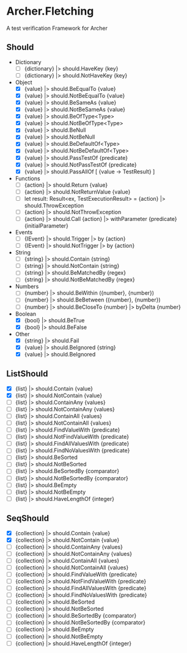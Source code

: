 # Archer.Fletching
A test verification Framework for Archer

## Should

- Dictionary
  - [ ] {dictionary} |> should.HaveKey {key}
  - [ ] {dictionary} |> should.NotHaveKey {key}
- Object
  - [x] {value} |> should.BeEqualTo {value}
  - [x] {value} |> should.NotBeEqualTo {value}
  - [x] {value} |> should.BeSameAs {value}
  - [x] {value} |> should.NotBeSameAs {value}
  - [x] {value} |> should.BeOfType\<Type\>
  - [x] {value} |> should.NotBeOfType\<Type\>
  - [x] {value} |> should.BeNull
  - [x] {value} |> should.NotBeNull
  - [x] {value} |> should.BeDefaultOf\<Type\>
  - [x] {value} |> should.NotBeDefaultOf\<Type\>
  - [x] {value} |> should.PassTestOf {predicate}
  - [x] {value} |> should.NotPassTestOf {predicate}
  - [x] {value} |> should.PassAllOf [ {value -> TestResult} ]
- Functions
  - [ ] {action} |> should.Return {value}
  - [ ] {action} |> should.NotReturnValue {value}
  - [ ] let result: Result<ex, TestExecutionResult> = {action} |> should.ThrowException
  - [ ] {action} |> should.NotThrowException
  - [ ] {action} |> should.Call {action} |> withParameter {predicate} {initialParameter}
- Events
  - [ ] {IEvent} |> should.Trigger |> by {action}
  - [ ] {IEvent} |> should.NotTrigger |> by {action}
- String
  - [ ] {string} |> should.Contain {string}
  - [ ] {string} |> should.NotContain {string}
  - [ ] {string} |> should.BeMatchedBy {regex}
  - [ ] {string} |> should.NotBeMatchedBy {regex}
- Numbers
  - [ ] {number} |> should.BeWithin ({number}, {number})
  - [ ] {number} |> should.BeBetween ({number}, {number})
  - [ ] {number} |> should.BeCloseTo {number} |> byDelta {number}
- Boolean
  - [x] {bool} |> should.BeTrue
  - [x] {bool} |> should.BeFalse
- Other
  - [x] {string} |> should.Fail
  - [x] {value} |> should.BeIgnored {string}
  - [x] {value} |> should.BeIgnored

## ListShould

- [x] {list} |> should.Contain {value}
- [x] {list} |> should.NotContain {value}
- [ ] {list} |> should.ContainAny {values}
- [ ] {list} |> should.NotContainAny {values}
- [ ] {list} |> should.ContainAll {values}
- [ ] {list} |> should.NotContainAll {values}
- [ ] {list} |> should.FindValueWith {predicate}
- [ ] {list} |> should.NotFindValueWith {predicate}
- [ ] {list} |> should.FindAllValuesWith {predicate}
- [ ] {list} |> should.FindNoValuesWith {predicate}
- [ ] {list} |> should.BeSorted
- [ ] {list} |> should.NotBeSorted
- [ ] {list} |> should.BeSortedBy {comparator}
- [ ] {list} |> should.NotBeSortedBy {comparator}
- [ ] {list} |> should.BeEmpty
- [ ] {list} |> should.NotBeEmpty
- [ ] {list} |> should.HaveLengthOf {integer}

## SeqShould

- [x] {collection} |> should.Contain {value}
- [x] {collection} |> should.NotContain {value}
- [ ] {collection} |> should.ContainAny {values}
- [ ] {collection} |> should.NotContainAny {values}
- [ ] {collection} |> should.ContainAll {values}
- [ ] {collection} |> should.NotContainAll {values}
- [ ] {collection} |> should.FindValueWith {predicate}
- [ ] {collection} |> should.NotFindValueWith {predicate}
- [ ] {collection} |> should.FindAllValuesWith {predicate}
- [ ] {collection} |> should.FindNoValuesWith {predicate}
- [ ] {collection} |> should.BeSorted
- [ ] {collection} |> should.NotBeSorted
- [ ] {collection} |> should.BeSortedBy {comparator}
- [ ] {collection} |> should.NotBeSortedBy {comparator}
- [ ] {collection} |> should.BeEmpty
- [ ] {collection} |> should.NotBeEmpty
- [ ] {collection} |> should.HaveLengthOf {integer}